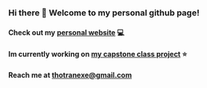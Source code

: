 ### Hi there 👋 Welcome to my personal github page!
#### Check out my [personal website](web.njit.edu/~tvt4/) 💻
#### Im currently working on [my capstone class project](github.com/alaachami/StudyUs) ⭐
**Reach me at thotranexe@gmail.com**

<!--
**thotranexe/thotranexe** is a ✨ _special_ ✨ repository because its `README.md` (this file) appears on your GitHub profile.

Here are some ideas to get you started:

- 🔭 I’m currently working on ...
- 🌱 I’m currently learning ...
- 👯 I’m looking to collaborate on ...
- 🤔 I’m looking for help with ...
- 💬 Ask me about ...
- 📫 How to reach me: ...
- 😄 Pronouns: ...
- ⚡ Fun fact: ...
-->
